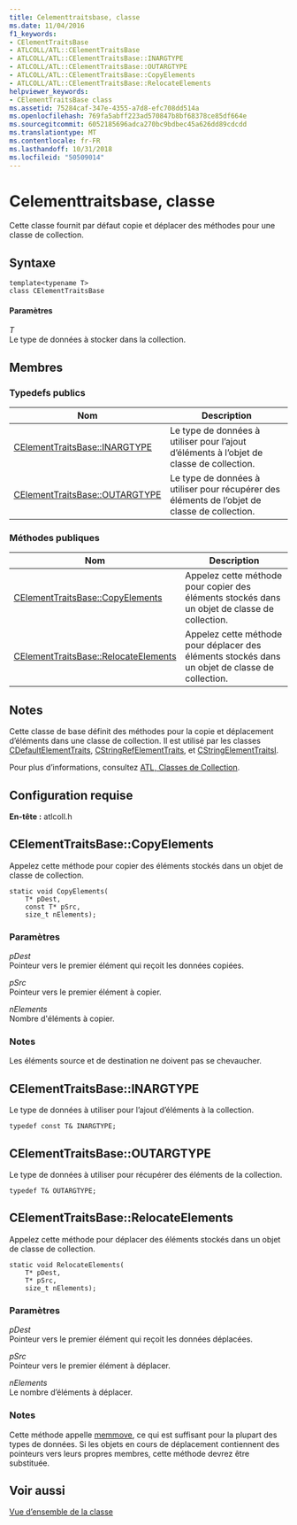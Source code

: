 ```yaml
---
title: Celementtraitsbase, classe
ms.date: 11/04/2016
f1_keywords:
- CElementTraitsBase
- ATLCOLL/ATL::CElementTraitsBase
- ATLCOLL/ATL::CElementTraitsBase::INARGTYPE
- ATLCOLL/ATL::CElementTraitsBase::OUTARGTYPE
- ATLCOLL/ATL::CElementTraitsBase::CopyElements
- ATLCOLL/ATL::CElementTraitsBase::RelocateElements
helpviewer_keywords:
- CElementTraitsBase class
ms.assetid: 75284caf-347e-4355-a7d8-efc708dd514a
ms.openlocfilehash: 769fa5abff223ad570847b8bf68378ce85df664e
ms.sourcegitcommit: 6052185696adca270bc9bdbec45a626dd89cdcdd
ms.translationtype: MT
ms.contentlocale: fr-FR
ms.lasthandoff: 10/31/2018
ms.locfileid: "50509014"
---
```

# <a name="celementtraitsbase-class"></a>Celementtraitsbase, classe

Cette classe fournit par défaut copie et déplacer des méthodes pour une classe de collection.

## <a name="syntax"></a>Syntaxe

```
template<typename T>
class CElementTraitsBase
```

#### <a name="parameters"></a>Paramètres

*T*<br/>
Le type de données à stocker dans la collection.

## <a name="members"></a>Membres

### <a name="public-typedefs"></a>Typedefs publics

|Nom|Description|
|----------|-----------------|
|[CElementTraitsBase::INARGTYPE](#inargtype)|Le type de données à utiliser pour l’ajout d’éléments à l’objet de classe de collection.|
|[CElementTraitsBase::OUTARGTYPE](#outargtype)|Le type de données à utiliser pour récupérer des éléments de l’objet de classe de collection.|

### <a name="public-methods"></a>M&#233;thodes publiques

|Nom|Description|
|----------|-----------------|
|[CElementTraitsBase::CopyElements](#copyelements)|Appelez cette méthode pour copier des éléments stockés dans un objet de classe de collection.|
|[CElementTraitsBase::RelocateElements](#relocateelements)|Appelez cette méthode pour déplacer des éléments stockés dans un objet de classe de collection.|

## <a name="remarks"></a>Notes

Cette classe de base définit des méthodes pour la copie et déplacement d’éléments dans une classe de collection. Il est utilisé par les classes [CDefaultElementTraits](../../atl/reference/cdefaultelementtraits-class.md), [CStringRefElementTraits](../../atl/reference/cstringrefelementtraits-class.md), et [CStringElementTraitsI](../../atl/reference/cstringelementtraitsi-class.md).

Pour plus d’informations, consultez [ATL, Classes de Collection](../../atl/atl-collection-classes.md).

## <a name="requirements"></a>Configuration requise

**En-tête :** atlcoll.h

##  <a name="copyelements"></a>  CElementTraitsBase::CopyElements

Appelez cette méthode pour copier des éléments stockés dans un objet de classe de collection.

```
static void CopyElements(
    T* pDest,
    const T* pSrc,
    size_t nElements);
```

### <a name="parameters"></a>Paramètres

*pDest*<br/>
Pointeur vers le premier élément qui reçoit les données copiées.

*pSrc*<br/>
Pointeur vers le premier élément à copier.

*nElements*<br/>
Nombre d'éléments à copier.

### <a name="remarks"></a>Notes

Les éléments source et de destination ne doivent pas se chevaucher.

##  <a name="inargtype"></a>  CElementTraitsBase::INARGTYPE

Le type de données à utiliser pour l’ajout d’éléments à la collection.

```
typedef const T& INARGTYPE;
```

##  <a name="outargtype"></a>  CElementTraitsBase::OUTARGTYPE

Le type de données à utiliser pour récupérer des éléments de la collection.

```
typedef T& OUTARGTYPE;
```

##  <a name="relocateelements"></a>  CElementTraitsBase::RelocateElements

Appelez cette méthode pour déplacer des éléments stockés dans un objet de classe de collection.

```
static void RelocateElements(
    T* pDest,
    T* pSrc,
    size_t nElements);
```

### <a name="parameters"></a>Paramètres

*pDest*<br/>
Pointeur vers le premier élément qui reçoit les données déplacées.

*pSrc*<br/>
Pointeur vers le premier élément à déplacer.

*nElements*<br/>
Le nombre d’éléments à déplacer.

### <a name="remarks"></a>Notes

Cette méthode appelle [memmove](../../c-runtime-library/reference/memmove-wmemmove.md), ce qui est suffisant pour la plupart des types de données. Si les objets en cours de déplacement contiennent des pointeurs vers leurs propres membres, cette méthode devrez être substituée.

## <a name="see-also"></a>Voir aussi

[Vue d’ensemble de la classe](../../atl/atl-class-overview.md)
